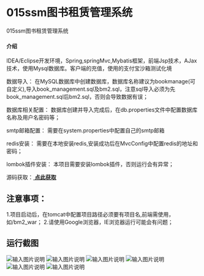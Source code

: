 #  015ssm图书租赁管理系统
015ssm图书租赁管理系统


#### 介绍
IDEA/Eclipse开发环境，Spring,springMvc,Mybatis框架，前端Jsp技术，AJax技术，使用Mysql数据库。客户端的充值，使用的支付宝沙箱测试化境

数据导入：
在MySQL数据库中创建数据库，数据库名称建议为bookmanage(可自定义),导入book_management.sql及bm2.sql，注意sql导入必须为先book_management.sql后bm2.sql，否则会导致数据有误；

数据库相关配置：
数据库创建并导入完成后，在db.properties文件中配置数据库名称及用户名密码等；

smtp邮箱配置：
需要在system.properties中配置自己的smtp邮箱

redis安装：
需要在本地安装redis,安装成功后在MvcConfig中配置redis的地址和密码；

lombok插件安装：
本项目需要安装lombok插件，否则运行会有异常；

源码获取：[ **点此获取** ](http://www.shuyue.fun/index.php?type=productinfo&id=118)

## 注意事项：
1.项目启动后，在tomcat中配置项目路径必须要有项目名,前端需使用，如/bm2_war；
2.请使用Google浏览器，IE浏览器运行可能会有问题；

## 运行截图

![输入图片说明](https://images.gitee.com/uploads/images/2021/0317/095000_baf67b29_863230.png "屏幕截图.png")
![输入图片说明](https://images.gitee.com/uploads/images/2021/0317/095009_09868066_863230.png "屏幕截图.png")
![输入图片说明](https://images.gitee.com/uploads/images/2021/0317/095017_38217e31_863230.png "屏幕截图.png")
![输入图片说明](https://images.gitee.com/uploads/images/2021/0317/095026_bc1a4b80_863230.png "屏幕截图.png")
![输入图片说明](https://images.gitee.com/uploads/images/2021/0317/095038_8f353fcc_863230.png "屏幕截图.png")
![输入图片说明](https://images.gitee.com/uploads/images/2021/0317/095046_3f6fcadd_863230.png "屏幕截图.png")
